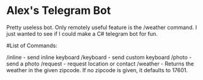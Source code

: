# Alex's Telegram Bot

Pretty useless bot. Only remotely useful feature is the /weather command. I just wanted to see if I could make a C# telegram bot for fun.

#List of Commands: 

/inline   - send inline keyboard
/keyboard - send custom keyboard
/photo    - send a photo
/request  - request location or contact
/weather <zip code> - Returns the weather in the given zipcode. If no zipcode is given, it defaults to 17601.
